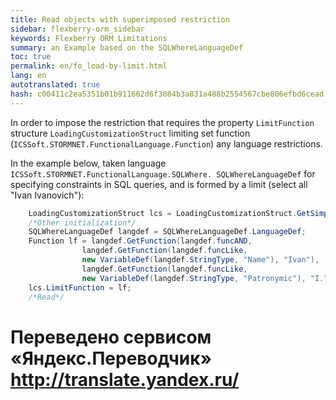 ```yaml
--- 
title: Read objects with superimposed restriction 
sidebar: flexberry-orm_sidebar 
keywords: Flexberry ORM Limitations 
summary: an Example based on the SQLWhereLanguageDef 
toc: true 
permalink: en/fo_load-by-limit.html 
lang: en 
autotranslated: true 
hash: c00411c2ea5351b01b911662d6f3084b3a831a488b2554567cbe806efbd6cead 
--- 
```


In order to impose the restriction that requires the property `LimitFunction` structure `LoadingCustomizationStruct` limiting set function (`ICSSoft.STORMNET.FunctionalLanguage.Function`) any language restrictions. 

In the example below, taken language `ICSSoft.STORMNET.FunctionalLanguage.SQLWhere. SQLWhereLanguageDef` for specifying constraints in SQL queries, and is formed by a limit (select all "Ivan Ivanovich"): 

```csharp
	LoadingCustomizationStruct lcs = LoadingCustomizationStruct.GetSimpleStruct(typeof(Автор), Автор.Views.Главное);				
	/*Other initialization*/
	SQLWhereLanguageDef langdef = SQLWhereLanguageDef.LanguageDef;
	Function lf = langdef.GetFunction(langdef.funcAND,
				langdef.GetFunction(langdef.funcLike, 
				new VariableDef(langdef.StringType, "Name"), "Ivan"),
				langdef.GetFunction(langdef.funcLike, 
				new VariableDef(langdef.StringType, "Patronymic"), "I."));		
    lcs.LimitFunction = lf;
	/*Read*/
``` 



 # Переведено сервисом «Яндекс.Переводчик» http://translate.yandex.ru/